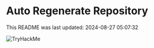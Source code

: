 # Auto Regenerate Repository

This README was last updated: 2024-08-27 05:07:32

 ![TryHackMe](https://tryhackme.com/badge/533634)